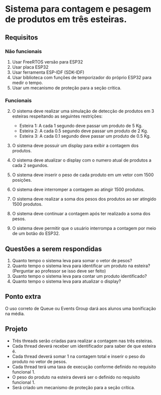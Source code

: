 # Sistema para contagem e pesagem de produtos em três esteiras.

## Requisitos

### Não funcionais
1. Usar FreeRTOS versão para ESP32
1. Usar placa ESP32
1. Usar ferramenta ESP-IDF (SDK-IDF)
1. Usar biblioteca com funções de temporizador do próprio ESP32 para medir o tempo.
1. Usar um mecanismo de proteção para a seção crítica.

### Funcionais
2. O sistema deve realizar uma simulação de detecção de produtos em 3 esteiras respeitando as seguintes restrições:
   + Esteira 1: A cada 1 segundo deve passar um produto de 5 Kg.
   + Esteira 2: A cada 0.5 segundo deve passar um produto de 2 Kg.
   + Esteira 3: A cada 0.1 segundo deve passar um produto de 0.5 Kg.
   
2. O sistema deve possuir um display para exibir a contagem dos produtos.
2. O sistema deve atualizar o display com o numero atual de produtos a cada 2 segundos.
2. O sistema deve inserir o peso de cada produto em um vetor com 1500 posições.
2. O sistema deve interromper a contagem ao atingir 1500 produtos.
2. O sistema deve realizar a soma dos pesos dos produtos ao ser atingido 1500 produtos.
2. O sistema deve continuar a contagem após ter realizado a soma dos pesos.
2. O sistema deve permitir que o usuário interrompa a contagem por meio de um botão do ESP32.


## Questões a serem respondidas 

1. Quanto tempo o sistema leva para somar o vetor de pesos?
1. Quanto tempo o sistema leva para identificar um produto na esteira? (Perguntar ao professor se isso deve ser feito)
1. Quanto tempo o sistema leva para contar um produto identificado? 
1. Quanto tempo o sistema leva para atualizar o display?


## Ponto extra

O uso correto de Queue ou Events Group dará aos alunos uma bonificação na média.

## Projeto

+ Três threads serão criadas para realizar a contagem nas três esteiras.
+ Cada thread deverá receber um identificador para saber de que esteira é.
+ Cada thread deverá somar 1 na contagem total e inserir o peso do produto no vetor de pesos.
+ Cada thread terá uma taxa de execução conforme definido no requisito funcional 1.
+ O peso do produto na esteira deverá ser o definido no requisito funcional 1.
+ Será criado um mecanismo de proteção para a seção crítica.

